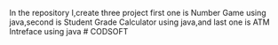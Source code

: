 In the repository I,create three project first one is Number Game using java,second is Student Grade Calculator using java,and last one is ATM Intreface using java # CODSOFT
